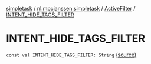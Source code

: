 [simpletask](../../index.md) / [nl.mpcjanssen.simpletask](../index.md) / [ActiveFilter](index.md) / [INTENT_HIDE_TAGS_FILTER](.)

# INTENT_HIDE_TAGS_FILTER

`const val INTENT_HIDE_TAGS_FILTER: String` [(source)](https://github.com/mpcjanssen/simpletask-android/blob/master/src/main/java/nl/mpcjanssen/simpletask/ActiveFilter.kt#L336)